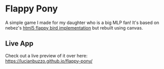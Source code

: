 Flappy Pony
=========
A simple game I made for my daughter who is a big MLP fan!
It's based on nebez's [html5 flappy bird implementation](http://nebez.github.io/floppybird/) but rebuilt using canvas.

Live App
------------
Check out a live preview of it over here: 
https://lucianbuzzo.github.io/flappy-pony/

